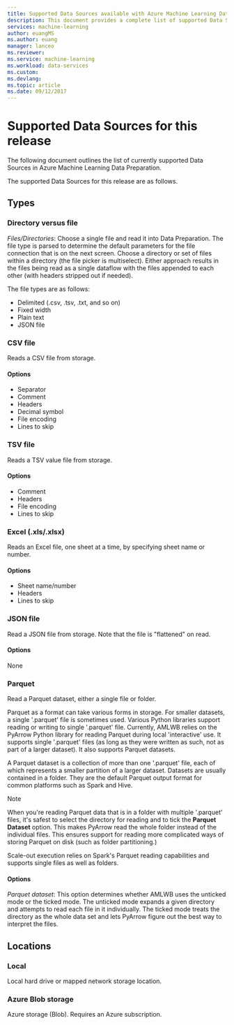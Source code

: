 ```yaml
---
title: Supported Data Sources available with Azure Machine Learning Data Preparation  | Microsoft Docs
description: This document provides a complete list of supported Data Sources available for Azure Machine Learning Data Preparation
services: machine-learning
author: euangMS
ms.author: euang
manager: lanceo
ms.reviewer: 
ms.service: machine-learning
ms.workload: data-services
ms.custom: 
ms.devlang: 
ms.topic: article
ms.date: 09/12/2017
---
```


# Supported Data Sources for this release 
The following document outlines the list of currently supported Data Sources in Azure Machine Learning Data Preparation.

The supported Data Sources for this release are as follows.

## Types 
### Directory versus file
*Files/Directories*: Choose a single file and read it into Data Preparation. The file type is parsed to determine the default parameters for the file connection that is on the next screen. Choose a directory or set of files within a directory (the file picker is multiselect). Either approach results in the files being read as a single dataflow with the files appended to each other (with headers stripped out if needed).

The file types are as follows:
- Delimited (.csv, .tsv, .txt, and so on) 
- Fixed width
- Plain text
- JSON file

### CSV file
Reads a CSV file from storage.

#### Options
- Separator
- Comment
- Headers
- Decimal symbol
- File encoding
- Lines to skip

### TSV file
Reads a TSV value file from storage.

#### Options
- Comment
- Headers
- File encoding
- Lines to skip

### Excel (.xls/.xlsx)
Reads an Excel file, one sheet at a time, by specifying sheet name or number.

#### Options
- Sheet name/number
- Headers
- Lines to skip

### JSON file
Read a JSON file from storage. Note that the file is "flattened" on read.

#### Options
None

### Parquet
Read a Parquet dataset, either a single file or folder.

Parquet as a format can take various forms in storage. For smaller datasets, a single '.parquet' file is sometimes used. Various Python libraries support reading or writing to single '.parquet' file. Currently, AMLWB relies on the PyArrow Python library for reading Parquet during local 'interactive' use. It supports single '.parquet' files (as long as they were written as such, not as part of a larger dataset). It also supports Parquet datasets. 

A Parquet dataset is a collection of more than one '.parquet' file, each of which represents a smaller partition of a larger dataset. Datasets are usually contained in a folder. They are the default Parquet output format for common platforms such as Spark and Hive.

>[!NOTE]
>When you're reading Parquet data that is in a folder with multiple '.parquet' files, it's safest to select the directory for reading and to tick the **Parquet Dataset** option. This makes PyArrow read the whole folder instead of the individual files. This ensures support for reading more complicated ways of storing Parquet on disk (such as folder partitioning.)

Scale-out execution relies on Spark's Parquet reading capabilities and supports single files as well as folders.

#### Options
*Parquet dataset*: This option determines whether AMLWB uses the unticked mode or the ticked mode. The unticked mode expands a given directory and attempts to read each file in it individually. The ticked mode treats the directory as the whole data set and lets PyArrow figure out the best way to interpret the files.


## Locations
### Local
Local hard drive or mapped network storage location.

### Azure Blob storage
Azure storage (Blob). Requires an Azure subscription.

